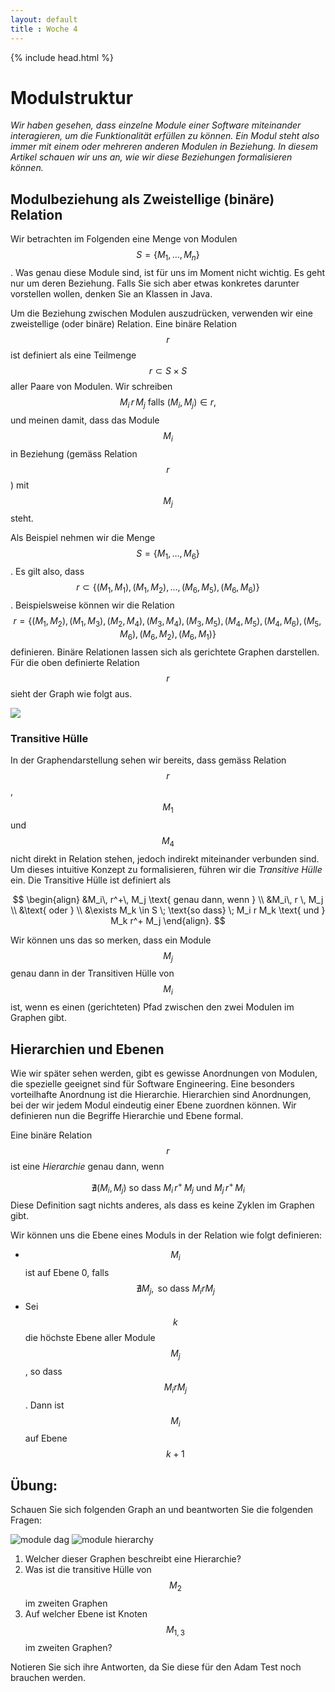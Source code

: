 ```yaml
---
layout: default
title : Woche 4
---
```


{% include head.html %}

# Modulstruktur

*Wir haben gesehen, dass einzelne Module einer Software miteinander interagieren, um die Funktionalität erfüllen zu können. Ein Modul steht also immer mit einem oder mehreren anderen Modulen in Beziehung. 
In diesem Artikel schauen wir uns an, wie wir diese Beziehungen formalisieren können.*

## Modulbeziehung als Zweistellige (binäre) Relation 

Wir betrachten im Folgenden eine Menge von Modulen $$S = \{ M_1, \ldots, M_n \}$$. Was genau diese Module sind, ist für uns im Moment nicht wichtig. Es geht nur um 
deren Beziehung. Falls Sie sich aber etwas konkretes darunter vorstellen wollen, denken Sie an Klassen in Java. 

Um die Beziehung zwischen Modulen auszudrücken, verwenden wir eine zweistellige (oder binäre) Relation. Eine binäre Relation $$r$$ ist definiert als 
eine Teilmenge $$ r \subset S \times S $$ aller Paare von Modulen. Wir schreiben
$$
    M_i\, r\, M_j \text{ falls } (M_i, M_j) \in r,
$$
und meinen damit, dass das Module $$M_i$$ in Beziehung (gemäss Relation $$r$$) mit $$M_j$$ steht.


Als Beispiel nehmen wir die Menge $$S = \{M_1, \ldots, M_6\}$$. Es gilt also, dass
$$
r \subset \{(M_1, M_1), (M_1, M_2), \ldots, (M_6, M_5), (M_6, M_6) \}
$$. Beispielsweise können wir die Relation
$$
r = \{ (M_1, M_2), (M_1, M_3), (M_2, M_4), (M_3, M_4), (M_3, M_5), (M_4, M_5), (M_4, M_6), (M_5, M_6), (M_6, M_2), (M_6, M_1) \}
$$ definieren. 
Binäre Relationen lassen sich als gerichtete Graphen darstellen. Für die oben definierte Relation $$r$$ sieht der Graph wie folgt aus. 


<img src="./images/module-dag.png" class="plain"/>

### Transitive Hülle

In der Graphendarstellung sehen wir bereits, dass gemäss Relation $$r$$, $$M_1$$ und $$M_4$$ nicht direkt in Relation stehen, 
jedoch indirekt miteinander verbunden sind. Um dieses intuitive Konzept zu formalisieren, führen wir die *Transitive Hülle* ein. 
Die Transitive Hülle ist definiert als

$$
    \begin{align} &M_i\, r^+\, M_j \text{ genau dann, wenn } \\ &M_i\, r \, M_j \\ &\text{ oder } \\ &\exists M_k \in S \;
    \text{so dass} \; M_i r M_k \text{ und } M_k r^+ M_j \end{align}. 
$$

Wir können uns das so merken, dass ein Module $$M_j$$ genau dann in der Transitiven Hülle von $$M_i$$ ist, wenn es einen (gerichteten) Pfad zwischen den zwei Modulen im 
Graphen gibt. 

## Hierarchien und Ebenen

Wie wir später sehen werden, gibt es gewisse Anordnungen von Modulen, die spezielle geeignet sind
für Software Engineering. Eine besonders vorteilhafte Anordnung ist die Hierarchie. Hierarchien sind Anordnungen, bei der wir jedem Modul eindeutig einer Ebene zuordnen können. Wir definieren nun  die Begriffe Hierarchie und Ebene formal. 

Eine binäre Relation $$r$$ ist eine *Hierarchie* genau dann, wenn 

$$
 \nexists (M_i, M_j)  \text{ so dass }  M_i \, r^+ \, M_j
                \text{ und } M_j \, r^+ \, M_i 
$$
Diese Definition sagt nichts anderes, als dass es keine Zyklen im Graphen gibt.

Wir können uns die Ebene eines Moduls in der Relation wie folgt definieren:

* $$M_i$$ ist auf Ebene 0, falls $$ \nexists M_j, \text{ so dass } M_i r M_j $$
* Sei $$k$$ die höchste Ebene aller Module $$M_j$$, so dass $$M_i r M_j$$. Dann ist $$M_i$$ auf Ebene $$k+1$$

## Übung:
Schauen Sie sich folgenden Graph an und beantworten Sie die folgenden Fragen:

![module dag](./images/module-dag.png)
![module hierarchy](./images/module-hierarchy.png)

1. Welcher dieser Graphen beschreibt eine Hierarchie?
2. Was ist die transitive H&uuml;lle von $$M_2$$ im zweiten Graphen
3. Auf welcher Ebene ist Knoten $$M_{1,3}$$ im zweiten Graphen?

Notieren Sie sich ihre Antworten, da Sie diese für den Adam Test noch brauchen werden.
